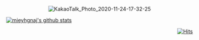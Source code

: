 <div align=center>

![KakaoTalk_Photo_2020-11-24-17-32-25](https://user-images.githubusercontent.com/73205057/118079788-c21c6e00-b3f3-11eb-901c-bbb280988aff.gif)

</div>

[![mieyhgnaj's github stats](https://github-readme-stats.vercel.app/api?username=mieyhgnaj)](https://github.com/mieyhgnaj/github-readme-stats)

<div align=right>

[![Hits](https://hits.seeyoufarm.com/api/count/incr/badge.svg?url=https%3A%2F%2Fgithub.com%2Fmieyhgnaj&count_bg=%238A8E88&title_bg=%23555555&icon=&icon_color=%23E15858&title=mieyhgnaj&edge_flat=false)](https://hits.seeyoufarm.com)

</div>

<!--
**mieyhgnaj/mieyhgnaj** is a ✨ _special_ ✨ repository because its `README.md` (this file) appears on your GitHub profile.

Here are some ideas to get you started:

- 🔭 I’m currently working on ...
- 🌱 I’m currently learning ...
- 👯 I’m looking to collaborate on ...
- 🤔 I’m looking for help with ...
- 💬 Ask me about ...
- 📫 How to reach me: ...
- 😄 Pronouns: ...
- ⚡ Fun fact: ...
-->
